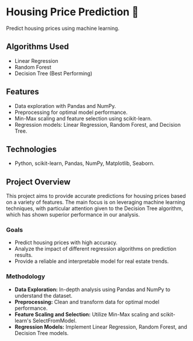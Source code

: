 # Housing Price Prediction 🏡

Predict housing prices using machine learning.
## Algorithms Used

- Linear Regression
- Random Forest
- Decision Tree (Best Performing)

## Features

- Data exploration with Pandas and NumPy.
- Preprocessing for optimal model performance.
- Min-Max scaling and feature selection using scikit-learn.
- Regression models: Linear Regression, Random Forest, and Decision Tree.

## Technologies

- Python, scikit-learn, Pandas, NumPy, Matplotlib, Seaborn.

## Project Overview

This project aims to provide accurate predictions for housing prices based on a variety of features. The main focus is on leveraging machine learning techniques, with particular attention given to the Decision Tree algorithm, which has shown superior performance in our analysis.

### Goals

- Predict housing prices with high accuracy.
- Analyze the impact of different regression algorithms on prediction results.
- Provide a reliable and interpretable model for real estate trends.

### Methodology

- **Data Exploration:** In-depth analysis using Pandas and NumPy to understand the dataset.
- **Preprocessing:** Clean and transform data for optimal model performance.
- **Feature Scaling and Selection:** Utilize Min-Max scaling and scikit-learn's SelectFromModel.
- **Regression Models:** Implement Linear Regression, Random Forest, and Decision Tree models.

